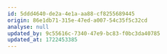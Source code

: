 ```yaml
---
id: 5ddd4640-de2a-4e1a-aa88-cf8255689445
origin: 86e1db71-315e-47ed-a007-54c35f5c32cd
analyse: null
updated_by: 9c55616c-7340-47e9-bc83-f0bc3da40785
updated_at: 1722453385
---
```

